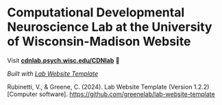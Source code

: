 
# Computational Developmental Neuroscience Lab at the University of Wisconsin-Madison Website

Visit **[cdnlab.psych.wisc.edu/CDNlab](http://cdnlab.psych.wisc.edu/CDNlab)** 🚀

_Built with [Lab Website Template](https://greene-lab.gitbook.io/lab-website-template-docs)_

Rubinetti, V., & Greene, C. (2024). Lab Website Template (Version 1.2.2) [Computer software]. https://github.com/greenelab/lab-website-template

